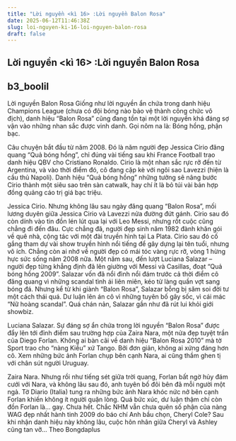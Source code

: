 ```yaml
---
title: "Lời nguyền <kì 16> :Lời nguyền Balon Rosa"
date: 2025-06-12T11:46:38Z
slug: loi-nguyen-ki-16-loi-nguyen-balon-rosa
draft: false
---
```


## Lời nguyền <kì 16> :Lời nguyền Balon Rosa

## b3_boolil

Lời nguyền Balon Rosa
Giống như lời nguyền ẩn chứa trong danh hiệu Champions League (chưa có đội bóng nào bảo vệ thành công chức vô địch), danh hiệu “Balon Rosa” cũng đang tồn tại một lời nguyền khá đáng sợ vận vào những nhan sắc được vinh danh. Gọi nôm na là: Bóng hồng, phận bạc.
 

Câu chuyện bắt đầu từ năm 2008. Đó là năm người đẹp Jessica Cirio đăng quang “Quả bóng hồng”, chỉ đúng vài tiếng sau khi France Football trao danh hiệu QBV cho Cristiano Ronaldo.
Cirio là một nhan sắc rực rỡ đến từ Argentina, và vào thời điểm đó, cô đang cặp kè với ngôi sao Lavezzi (hiện là cầu thủ Napoli). Danh hiệu “Quả bóng hồng” những tưởng sẽ nâng bước Cirio thành một siêu sao trên sàn catwalk, hay chí ít là bỏ túi vài bản hợp đồng quảng cáo trị giá bạc triệu.
 

Jessica Cirio.
Nhưng không lâu sau ngày đăng quang “Balon Rosa”, mối lương duyên giữa Jessica Cirio và Lavezzi nửa đường đứt gánh. Cirio sau đó còn dính vào tin đồn lén lút qua lại với Leo Messi, nhưng rốt cuộc cũng chẳng đi đến đâu.
Cực chẳng đã, người đẹp sinh năm 1982 đành khăn gói về quê nhà, cộng tác với một đài truyền hình tại La Plata. Cirio sau đó cố gắng tham dự vài show truyền hình nổi tiếng để gây dựng lại tên tuổi, nhưng vô ích. Chẳng còn ai nhớ về người đẹp có mái tóc vàng rực rỡ, vòng 1 hừng hực sức sống năm 2008 nữa.
Một năm sau, đến lượt Luciana Salazar – người đẹp từng khẳng định đã lên giường với Messi và Casillas, đoạt “Quả bóng hồng 2009”. Salazar vốn đã nổi đình nổi đám trước cả thời điểm cô đăng quang vì những scandal tình ái liên miên, kéo từ làng quần vợt sang bóng đá.
Nhưng kể từ khi giành “Balon Rosa”, Salazar bỗng bị săm soi đời tư một cách thái quá. Dư luận lên án cô vì những tuyên bố gây sốc, vì cái mác “Nữ hoàng scandal”. Quá chán nản, Salazar gần như đã rút lui khỏi giới showbiz.
 

Luciana Salazar.
Sự đáng sợ ẩn chứa trong lời nguyền “Balon Rosa” được đẩy lên tới đỉnh điểm sau trường hợp của Zaira Nara, một nửa đẹp tuyệt trần của Diego Forlan. Không ai bàn cãi về danh hiệu “Balon Rosa 2010” mà tờ Sport trao cho “nàng Kiều” xứ Tango. Bởi đơn giản, không ai xứng đáng hơn cô. Xem những bức ảnh Forlan chụp bên cạnh Nara, ai cũng thầm ghen tị với chân sút người Uruguay.
 

Zaira Nara.
Nhưng rồi như tiếng sét giữa trời quang, Forlan bất ngờ hủy đám cưới với Nara, và không lâu sau đó, anh tuyên bố đôi bên đã mỗi người một ngả. Tờ Diario (Italia) tung ra những bức ảnh Nara khóc nức nở bên cạnh Forlan khiến không ít người quặn lòng. Quá bức xúc, dư luận thậm chí còn đồn Forlan là… gay.
Chưa hết. Chắc NHM vẫn chưa quên số phận của nàng WAG đẹp nhất hành tinh 2009 do báo chí Anh bầu chọn, Cheryl Cole? Sau khi nhận danh hiệu này không lâu, cuộc hôn nhân giữa Cheryl và Ashley cũng tan vỡ…
Theo Bongdaplus